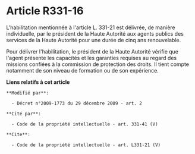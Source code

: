# Article R331-16

L'habilitation mentionnée à l'article L. 331-21 est délivrée, de manière individuelle, par le président de la Haute Autorité
aux agents publics des services de la Haute Autorité pour une durée de cinq ans renouvelable. 

Pour délivrer l'habilitation, le président de la Haute Autorité vérifie que l'agent présente les capacités et les garanties
requises au regard des missions confiées à la commission de protection des droits. Il tient compte notamment de son niveau de
formation ou de son expérience.

**Liens relatifs à cet article**

	**Modifié par**:

	  - Décret n°2009-1773 du 29 décembre 2009 - art. 2

	**Cité par**:

	  - Code de la propriété intellectuelle - art. 331-41 (V)

	**Cite**:

	  - Code de la propriété intellectuelle - art. L331-21 (V)
